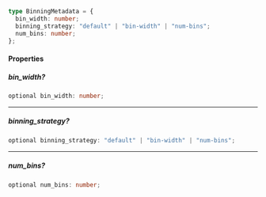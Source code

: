 ```ts
type BinningMetadata = {
  bin_width: number;
  binning_strategy: "default" | "bin-width" | "num-bins";
  num_bins: number;
};
```

#### Properties

##### bin\_width?

```ts
optional bin_width: number;
```

***

##### binning\_strategy?

```ts
optional binning_strategy: "default" | "bin-width" | "num-bins";
```

***

##### num\_bins?

```ts
optional num_bins: number;
```
